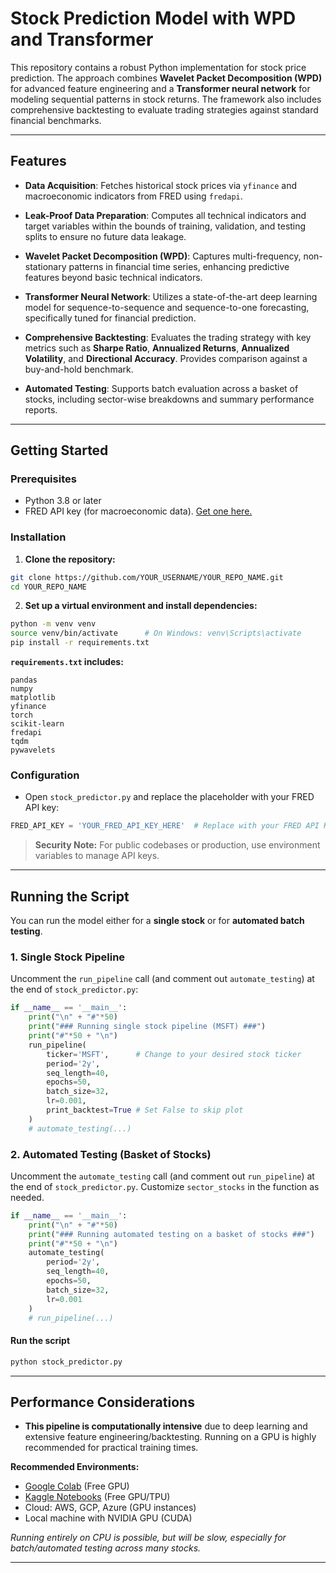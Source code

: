 # Stock Prediction Model with WPD and Transformer

This repository contains a robust Python implementation for stock price prediction. The approach combines **Wavelet Packet Decomposition (WPD)** for advanced feature engineering and a **Transformer neural network** for modeling sequential patterns in stock returns. The framework also includes comprehensive backtesting to evaluate trading strategies against standard financial benchmarks.

---

## Features

* **Data Acquisition**: Fetches historical stock prices via `yfinance` and macroeconomic indicators from FRED using `fredapi`.

* **Leak-Proof Data Preparation**: Computes all technical indicators and target variables within the bounds of training, validation, and testing splits to ensure no future data leakage.

* **Wavelet Packet Decomposition (WPD)**: Captures multi-frequency, non-stationary patterns in financial time series, enhancing predictive features beyond basic technical indicators.

* **Transformer Neural Network**: Utilizes a state-of-the-art deep learning model for sequence-to-sequence and sequence-to-one forecasting, specifically tuned for financial prediction.

* **Comprehensive Backtesting**: Evaluates the trading strategy with key metrics such as **Sharpe Ratio**, **Annualized Returns**, **Annualized Volatility**, and **Directional Accuracy**. Provides comparison against a buy-and-hold benchmark.

* **Automated Testing**: Supports batch evaluation across a basket of stocks, including sector-wise breakdowns and summary performance reports.

---

## Getting Started

### Prerequisites

* Python 3.8 or later
* FRED API key (for macroeconomic data). [Get one here.](https://fred.stlouisfed.org/docs/api/api_key.html)

### Installation

1. **Clone the repository:**

```bash
git clone https://github.com/YOUR_USERNAME/YOUR_REPO_NAME.git
cd YOUR_REPO_NAME
```

2. **Set up a virtual environment and install dependencies:**

```bash
python -m venv venv
source venv/bin/activate      # On Windows: venv\Scripts\activate
pip install -r requirements.txt
```

**`requirements.txt` includes:**

```
pandas
numpy
matplotlib
yfinance
torch
scikit-learn
fredapi
tqdm
pywavelets
```

### Configuration

* Open `stock_predictor.py` and replace the placeholder with your FRED API key:

```python
FRED_API_KEY = 'YOUR_FRED_API_KEY_HERE'  # Replace with your FRED API Key
```

> **Security Note:** For public codebases or production, use environment variables to manage API keys.

---

## Running the Script

You can run the model either for a **single stock** or for **automated batch testing**.

### 1. Single Stock Pipeline

Uncomment the `run_pipeline` call (and comment out `automate_testing`) at the end of `stock_predictor.py`:

```python
if __name__ == '__main__':
    print("\n" + "#"*50)
    print("### Running single stock pipeline (MSFT) ###")
    print("#"*50 + "\n")
    run_pipeline(
        ticker='MSFT',      # Change to your desired stock ticker
        period='2y',
        seq_length=40,
        epochs=50,
        batch_size=32,
        lr=0.001,
        print_backtest=True # Set False to skip plot
    )
    # automate_testing(...)
```

### 2. Automated Testing (Basket of Stocks)

Uncomment the `automate_testing` call (and comment out `run_pipeline`) at the end of `stock_predictor.py`. Customize `sector_stocks` in the function as needed.

```python
if __name__ == '__main__':
    print("\n" + "#"*50)
    print("### Running automated testing on a basket of stocks ###")
    print("#"*50 + "\n")
    automate_testing(
        period='2y',
        seq_length=40,
        epochs=50,
        batch_size=32,
        lr=0.001
    )
    # run_pipeline(...)
```

#### Run the script

```bash
python stock_predictor.py
```

---

## Performance Considerations

* **This pipeline is computationally intensive** due to deep learning and extensive feature engineering/backtesting. Running on a GPU is highly recommended for practical training times.

**Recommended Environments:**

* [Google Colab](https://colab.research.google.com/) (Free GPU)
* [Kaggle Notebooks](https://www.kaggle.com/code) (Free GPU/TPU)
* Cloud: AWS, GCP, Azure (GPU instances)
* Local machine with NVIDIA GPU (CUDA)

*Running entirely on CPU is possible, but will be slow, especially for batch/automated testing across many stocks.*

---


